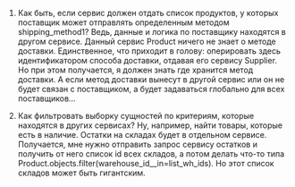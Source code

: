 1) Как быть, если сервис должен отдать список продуктов, у которых поставщик может отправлять определенным методом shipping_method1?
Ведь, данные и логика по поставщику находятся в другом сервисе. Данный сервис Product ничего не знает о методе доставки.
Единственное, что приходит в голову: оперировать здесь идентификатором способа доставки, отдавая его сервису Supplier.
Но при этом получается, я должен знать где хранится метод доставки. А если метод доставки вынесут в другой сервис или он не будет
связан с поставщиком, а будет задаваться глобально для всех поставщиков...

2) Как фильтровать выборку сущностей по критериям, которые находятся в других сервисах? Ну, например, найти товары, которые есть в наличие.
Остатки на складах будет в отдельном сервисе. Получается, мне нужно отправить запрос сервису остатков и получить от него
список id всех складов, а потом делать что-то типа Product.objects.filter(warehouse_id__in=list_wh_ids). Но этот список складов может быть гигантским.
